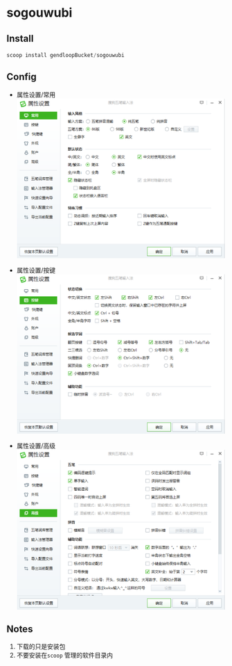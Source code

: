 # sogouwubi

## Install

```powershell
scoop install gendloopBucket/sogouwubi
```

## Config

* 属性设置/常用
  ![属性设置_常用](res/属性设置_常用.png) 

* 属性设置/按键
  ![属性设置_按键](res/属性设置_按键.png)

* 属性设置/高级
  ![属性设置_高级](res/属性设置_高级.png)

## Notes

1. 下载的只是安装包
1. 不要安装在`scoop` 管理的软件目录内
